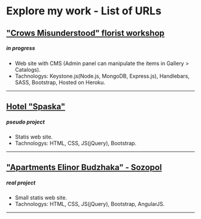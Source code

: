 # Explore my work - List of URLs

## ["Crows Misunderstood" florist workshop](https://vrani-nerazbrani.herokuapp.com/) 
##### in progress
- Web site with CMS (Admin panel can manipulate the items in Gallery > Catalogs).
- Tachnologys: Keystone.js(Node.js, MongoDB, Express.js), Handlebars, SASS, Bootstrap, Hosted on Heroku.

---

## [Hotel "Spaska"](https://petyomitkov.github.io/hotel-pri-spaska-selobania/) 
##### pseudo project
- Statis web site.
- Tachnologys: HTML, CSS, JS(jQuery), Bootstrap.

---

## <a href="http://www.elinor-sozopol.com/" target="_blank">"Apartments Elinor Budzhaka" - Sozopol</a>

##### real project
- Small statis web site.
- Tachnologys: HTML, CSS, JS(jQuery), Bootstrap, AngularJS.

---


